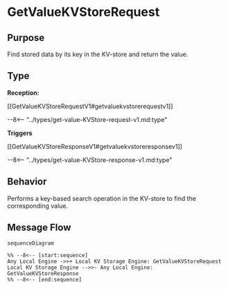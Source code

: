 <div class="message" markdown>


# GetValueKVStoreRequest


## Purpose


<!-- --8<-- [start:purpose] -->
Find stored data by its key in the KV-store and return the value.

<!-- --8<-- [end:purpose] -->

## Type


<!-- --8<-- [start:type] -->
**Reception:**

[[GetValueKVStoreRequestV1#getvaluekvstorerequestv1]]

--8<-- "../types/get-value-KVStore-request-v1.md:type"

**Triggers**

[[GetValueKVStoreResponseV1#getvaluekvstoreresponsev1]]

--8<-- "../types/get-value-KVStore-response-v1.md:type"


<!-- --8<-- [end:type] -->

## Behavior


<!-- --8<-- [start:behavior] -->
Performs a key-based search operation in the KV-store to find the corresponding value.
<!-- --8<-- [end:behavior] -->


## Message Flow


<!-- --8<-- [start:messages] -->
```mermaid
sequenceDiagram

%% --8<-- [start:sequence]
Any Local Engine ->>+ Local KV Storage Engine: GetValueKVStoreRequest
Local KV Storage Engine -->>- Any Local Engine: GetValueKVStoreResponse
%% --8<-- [end:sequence]
```

<!-- --8<-- [end:messages] -->

</div>
